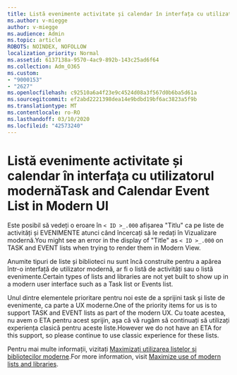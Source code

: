 ```yaml
---
title: Listă evenimente activitate și calendar în interfața cu utilizatorul modernă
ms.author: v-miegge
author: v-miegge
ms.audience: Admin
ms.topic: article
ROBOTS: NOINDEX, NOFOLLOW
localization_priority: Normal
ms.assetid: 6137138a-9570-4ac9-892b-143c25ad6f64
ms.collection: Adm_O365
ms.custom:
- "9000153"
- "2627"
ms.openlocfilehash: c92510a6a4f23e9c4524d08a3f567d0b6ba5d61a
ms.sourcegitcommit: ef2abd2221398dea14e9bdbd19bf6ac3823a5f9b
ms.translationtype: MT
ms.contentlocale: ro-RO
ms.lasthandoff: 03/10/2020
ms.locfileid: "42573240"
---
```

# <a name="task-and-calendar-event-list-in-modern-ui"></a><span data-ttu-id="6039d-102">Listă evenimente activitate și calendar în interfața cu utilizatorul modernă</span><span class="sxs-lookup"><span data-stu-id="6039d-102">Task and Calendar Event List in Modern UI</span></span>

<span data-ttu-id="6039d-103">Este posibil să vedeți o eroare în `< ID >_.000` afișarea "Titlu" ca pe liste de activități și EVENIMENTE atunci când încercați să le redați în Vizualizare modernă.</span><span class="sxs-lookup"><span data-stu-id="6039d-103">You might see an error in the display of "Title" as `< ID >_.000` on TASK and EVENT lists when trying to render them in Modern View.</span></span>

<span data-ttu-id="6039d-104">Anumite tipuri de liste și biblioteci nu sunt încă construite pentru a apărea într-o interfață de utilizator modernă, ar fi o listă de activități sau o listă evenimente.</span><span class="sxs-lookup"><span data-stu-id="6039d-104">Certain types of lists and libraries are not yet built to show up in a modern user interface such as a Task list or Events list.</span></span>

<span data-ttu-id="6039d-105">Unul dintre elementele prioritare pentru noi este de a sprijini task și liste de evenimente, ca parte a UX moderne.</span><span class="sxs-lookup"><span data-stu-id="6039d-105">One of the priority items for us is to support TASK and EVENT lists as part of the modern UX.</span></span> <span data-ttu-id="6039d-106">Cu toate acestea, nu avem o ETA pentru acest sprijin, așa că vă rugăm să continuați să utilizați experiența clasică pentru aceste liste.</span><span class="sxs-lookup"><span data-stu-id="6039d-106">However we do not have an ETA for this support, so please continue to use classic experience for these lists.</span></span>

<span data-ttu-id="6039d-107">Pentru mai multe informații, vizitați [Maximizați utilizarea listelor și bibliotecilor moderne](https://docs.microsoft.com/sharepoint/dev/transform/modernize-userinterface-lists-and-libraries).</span><span class="sxs-lookup"><span data-stu-id="6039d-107">For more information, visit [Maximize use of modern lists and libraries](https://docs.microsoft.com/sharepoint/dev/transform/modernize-userinterface-lists-and-libraries).</span></span>
